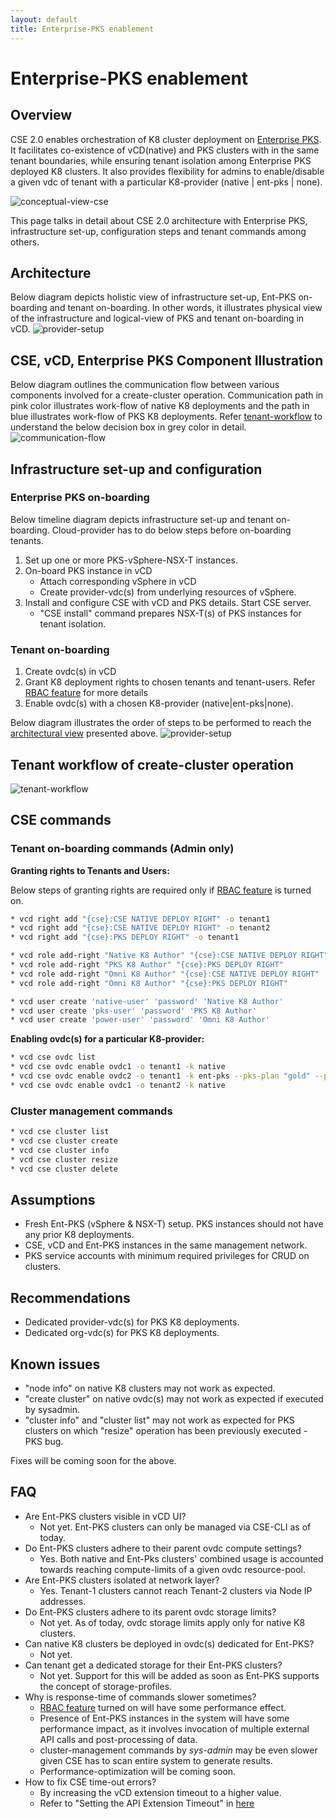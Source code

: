```yaml
---
layout: default
title: Enterprise-PKS enablement
---
```


# Enterprise-PKS enablement
<a name="overview"></a>
## Overview
CSE 2.0 enables orchestration of K8 cluster deployment on [Enterprise PKS](https://cloud.vmware.com/vmware-enterprise-pks). 
It facilitates co-existence of vCD(native) and PKS clusters with in the same 
tenant boundaries, while ensuring tenant isolation among Enterprise PKS deployed K8 clusters.
It also provides flexibility for admins to enable/disable a given vdc of tenant with a 
particular K8-provider (native | ent-pks | none).

![conceptual-view-cse](img/ent-pks/01-conceptual.png)

This page talks in detail about CSE 2.0 architecture with Enterprise PKS, infrastructure set-up, 
configuration steps and tenant commands among others.

<a name="architecture"></a>
## Architecture
Below diagram depicts holistic view of infrastructure set-up, 
Ent-PKS on-boarding and tenant on-boarding. In other words, it illustrates physical 
view of the infrastructure and logical-view of PKS and tenant on-boarding in vCD. 
![provider-setup](img/ent-pks/03-provider-setup-1.png)

<a name="communication-view"></a>
## CSE, vCD, Enterprise PKS Component Illustration
Below diagram outlines the communication flow between various components involved 
for a create-cluster operation. Communication path in pink color illustrates 
work-flow of native K8 deployments and the path in blue illustrates work-flow of
PKS K8 deployments.
Refer [tenant-workflow](#tenant-workflow) to understand the below decision 
box in grey color in detail.
![communication-flow](img/ent-pks/02-communication-flow.png)

<a name="infra-view"></a>
## Infrastructure set-up and configuration 
### Enterprise PKS on-boarding 

Below timeline diagram depicts infrastructure set-up and tenant
 on-boarding. Cloud-provider has to do below steps before on-boarding tenants.
 1. Set up one or more PKS-vSphere-NSX-T instances.
 2. On-board PKS instance in vCD
    * Attach corresponding vSphere in vCD 
    * Create provider-vdc(s) from underlying resources of vSphere.
 3. Install and configure CSE with vCD and PKS details. Start CSE server.
    * "CSE install" command prepares NSX-T(s) of PKS instances for tenant isolation.
    
### Tenant on-boarding 
1. Create ovdc(s) in vCD
2. Grant K8 deployment rights to chosen tenants and tenant-users. Refer 
[RBAC feature](/RBAC.html) for more details
3. Enable ovdc(s) with a chosen K8-provider (native|ent-pks|none).

Below diagram illustrates the order of steps to be performed to reach the 
[architectural view](#architecture) presented above. 
![provider-setup](img/ent-pks/04-provider-setup-2.png)

<a name="tenant-workflow"></a>
## Tenant workflow of create-cluster operation
![tenant-workflow](img/ent-pks/05-tenant-flow.png)

<a name="cse-commands"></a>
## CSE commands
### Tenant on-boarding commands (Admin only)

**Granting rights to Tenants and Users:**

Below steps of granting rights are required only if [RBAC feature](/RBAC.html) is turned on.

```sh
* vcd right add "{cse}:CSE NATIVE DEPLOY RIGHT" -o tenant1
* vcd right add "{cse}:CSE NATIVE DEPLOY RIGHT" -o tenant2
* vcd right add "{cse}:PKS DEPLOY RIGHT" -o tenant1
```
```sh
* vcd role add-right "Native K8 Author" "{cse}:CSE NATIVE DEPLOY RIGHT"
* vcd role add-right "PKS K8 Author" "{cse}:PKS DEPLOY RIGHT"
* vcd role add-right "Omni K8 Author" "{cse}:CSE NATIVE DEPLOY RIGHT"
* vcd role add-right "Omni K8 Author" "{cse}:PKS DEPLOY RIGHT"
```
```sh
* vcd user create 'native-user' 'password' 'Native K8 Author'
* vcd user create 'pks-user' 'password' 'PKS K8 Author'
* vcd user create 'power-user' 'password' 'Omni K8 Author'
```

**Enabling ovdc(s) for a particular K8-provider:**

```sh
* vcd cse ovdc list
* vcd cse ovdc enable ovdc1 -o tenant1 -k native
* vcd cse ovdc enable ovdc2 -o tenant1 -k ent-pks --pks-plan "gold" --pks-cluster-domain "tenant1.com"
* vcd cse ovdc enable ovdc1 -o tenant2 -k native
```

### Cluster management commands
```sh
* vcd cse cluster list
* vcd cse cluster create
* vcd cse cluster info
* vcd cse cluster resize
* vcd cse cluster delete
```
<a name="assumptions"></a>
## Assumptions
* Fresh Ent-PKS (vSphere & NSX-T) setup. PKS instances should not have any prior K8 deployments.
* CSE, vCD and Ent-PKS instances in the same management network.
* PKS service accounts with minimum required privileges for CRUD on clusters.

<a name="recommendations"></a>
## Recommendations
* Dedicated provider-vdc(s) for PKS K8 deployments.
* Dedicated org-vdc(s) for PKS K8 deployments.

<a name="known-issues"></a>
## Known issues

* "node info" on native K8 clusters may not work as expected. 
* "create cluster" on native ovdc(s) may not work as expected if executed by sysadmin.
* "cluster info" and "cluster list" may not work as expected for PKS clusters 
on which "resize" operation has been previously executed - PKS bug.

Fixes will be coming soon for the above.

<a name="faq"></a>
## FAQ

* Are Ent-PKS clusters visible in vCD UI?
    * Not yet. Ent-PKS clusters can only be managed via CSE-CLI as of today.
* Do Ent-PKS clusters adhere to their parent ovdc compute settings?
    * Yes. Both native and Ent-Pks clusters' combined usage is accounted towards 
    reaching compute-limits of a given ovdc resource-pool.
* Are Ent-PKS clusters isolated at network layer?
    * Yes. Tenant-1 clusters cannot reach Tenant-2 clusters via Node IP addresses.
* Do Ent-PKS clusters adhere to its parent ovdc storage limits?
    * Not yet. As of today, ovdc storage limits apply only for native K8 clusters.
* Can native K8 clusters be deployed in ovdc(s) dedicated for Ent-PKS?
    * Not yet.
* Can tenant get a dedicated storage for their Ent-PKS clusters?
    * Not yet. Support for this will be added as soon as Ent-PKS supports the 
    concept of storage-profiles. 
* Why is response-time of commands slower sometimes?
    * [RBAC feature](/RBAC.html) turned on will have some performance effect.
    * Presence of Ent-PKS instances in the system will have some performance 
    impact, as it involves invocation of multiple external API calls 
    and post-processing of data.
    * cluster-management commands by *sys-admin* may be even slower given CSE 
    has to scan entire system to generate results.
    * Performance-optimization will be coming soon.
* How to fix CSE time-out errors?
    * By increasing the vCD extension timeout to a higher value.
    * Refer to "Setting the API Extension Timeout" in [here](/CSE_ADMIN.html)